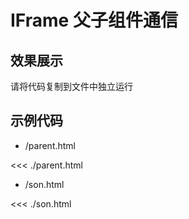 # IFrame 父子组件通信

## 效果展示

请将代码复制到文件中独立运行


## 示例代码

- /parent.html

<<< ./parent.html

- /son.html

<<< ./son.html